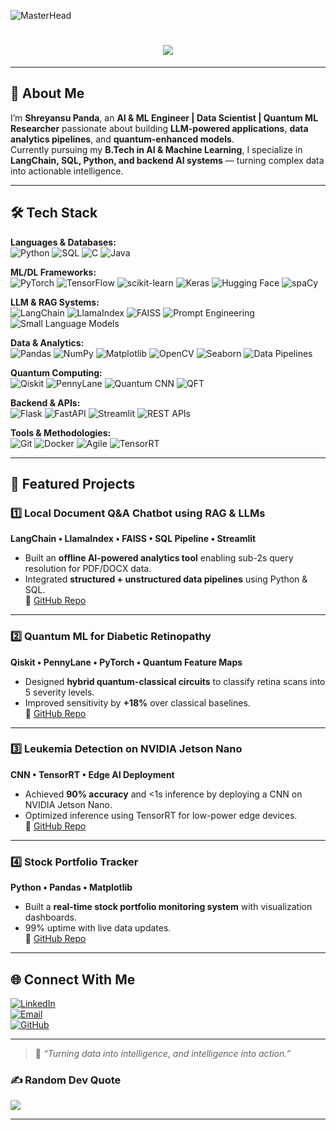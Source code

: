 <!-- Banner -->
![MasterHead](https://mir-s3-cdn-cf.behance.net/project_modules/max_1200/79731568097599.5b50bca477735.jpg)

<h1 align="center">
  <img src="https://readme-typing-svg.herokuapp.com/?font=Righteous&size=35&center=true&vCenter=true&width=550&height=70&duration=4000&lines=Hi+There!+👋;+I'm+Shreyansu+Panda;" />
</h1>

---

## 🚀 About Me
I’m **Shreyansu Panda**, an **AI & ML Engineer | Data Scientist | Quantum ML Researcher** passionate about building **LLM-powered applications**, **data analytics pipelines**, and **quantum-enhanced models**.  
Currently pursuing my **B.Tech in AI & Machine Learning**, I specialize in **LangChain, SQL, Python, and backend AI systems** — turning complex data into actionable intelligence.

---

## 🛠 Tech Stack

**Languages & Databases:**  
![Python](https://img.shields.io/badge/Python-3670A0?style=flat&logo=python&logoColor=ffdd54)
![SQL](https://img.shields.io/badge/SQL-025E8C?style=flat&logo=postgresql&logoColor=white)
![C](https://img.shields.io/badge/C-00599C?style=flat&logo=c&logoColor=white)
![Java](https://img.shields.io/badge/Java-ED8B00?style=flat&logo=openjdk&logoColor=white)

**ML/DL Frameworks:**  
![PyTorch](https://img.shields.io/badge/PyTorch-EE4C2C?style=flat&logo=pytorch&logoColor=white)
![TensorFlow](https://img.shields.io/badge/TensorFlow-FF6F00?style=flat&logo=tensorflow&logoColor=white)
![scikit-learn](https://img.shields.io/badge/scikit--learn-F7931E?style=flat&logo=scikit-learn&logoColor=white)
![Keras](https://img.shields.io/badge/Keras-D00000?style=flat&logo=keras&logoColor=white)
![Hugging Face](https://img.shields.io/badge/Hugging_Face-FF6F00?style=flat&logo=huggingface&logoColor=white)
![spaCy](https://img.shields.io/badge/spaCy-09A3D5?style=flat&logo=spacy&logoColor=white)

**LLM & RAG Systems:**  
![LangChain](https://img.shields.io/badge/LangChain-1C3C3C?style=flat&logo=chainlink&logoColor=white)
![LlamaIndex](https://img.shields.io/badge/LlamaIndex-008080?style=flat&logo=llama&logoColor=white)
![FAISS](https://img.shields.io/badge/FAISS-FF5733?style=flat&logo=databricks&logoColor=white)
![Prompt Engineering](https://img.shields.io/badge/Prompt_Engineering-000000?style=flat&logo=openai&logoColor=white)
![Small Language Models](https://img.shields.io/badge/SLMs-4B0082?style=flat&logo=openai&logoColor=white)

**Data & Analytics:**  
![Pandas](https://img.shields.io/badge/Pandas-150458?style=flat&logo=pandas&logoColor=white)
![NumPy](https://img.shields.io/badge/NumPy-013243?style=flat&logo=numpy&logoColor=white)
![Matplotlib](https://img.shields.io/badge/Matplotlib-0745A4?style=flat&logo=plotly&logoColor=white)
![OpenCV](https://img.shields.io/badge/OpenCV-27338e?style=flat&logo=opencv&logoColor=white)
![Seaborn](https://img.shields.io/badge/Seaborn-5A5A5A?style=flat&logo=python&logoColor=white)
![Data Pipelines](https://img.shields.io/badge/Data_Pipelines-0A66C2?style=flat&logo=databricks&logoColor=white)

**Quantum Computing:**  
![Qiskit](https://img.shields.io/badge/Qiskit-6929C4?style=flat&logo=ibm&logoColor=white)
![PennyLane](https://img.shields.io/badge/PennyLane-008B8B?style=flat&logo=pennylane&logoColor=white)
![Quantum CNN](https://img.shields.io/badge/Quantum_CNN-1E90FF?style=flat&logo=quantconnect&logoColor=white)
![QFT](https://img.shields.io/badge/QFT-0D1117?style=flat&logo=ibm&logoColor=white)

**Backend & APIs:**  
![Flask](https://img.shields.io/badge/Flask-000000?style=flat&logo=flask&logoColor=white)
![FastAPI](https://img.shields.io/badge/FastAPI-009688?style=flat&logo=fastapi&logoColor=white)
![Streamlit](https://img.shields.io/badge/Streamlit-FF4B4B?style=flat&logo=streamlit&logoColor=white)
![REST APIs](https://img.shields.io/badge/REST_APIs-005571?style=flat&logo=fastapi&logoColor=white)

**Tools & Methodologies:**  
![Git](https://img.shields.io/badge/Git-F05032?style=flat&logo=git&logoColor=white)
![Docker](https://img.shields.io/badge/Docker-2496ED?style=flat&logo=docker&logoColor=white)
![Agile](https://img.shields.io/badge/Agile-FF8C00?style=flat&logo=jira&logoColor=white)
![TensorRT](https://img.shields.io/badge/TensorRT-76B900?style=flat&logo=nvidia&logoColor=white)


---

## 📌 Featured Projects

### 1️⃣ Local Document Q&A Chatbot using RAG & LLMs  
**LangChain • LlamaIndex • FAISS • SQL Pipeline • Streamlit**  
- Built an **offline AI-powered analytics tool** enabling sub-2s query resolution for PDF/DOCX data.  
- Integrated **structured + unstructured data pipelines** using Python & SQL.  
🔗 [GitHub Repo](https://github.com/ShreyansuPanda/Local-Document-Chatbot-using-RAG-and-SLMs)

---

### 2️⃣ Quantum ML for Diabetic Retinopathy  
**Qiskit • PennyLane • PyTorch • Quantum Feature Maps**  
- Designed **hybrid quantum-classical circuits** to classify retina scans into 5 severity levels.  
- Improved sensitivity by **+18%** over classical baselines.  
🔗 [GitHub Repo](link)

---

### 3️⃣ Leukemia Detection on NVIDIA Jetson Nano  
**CNN • TensorRT • Edge AI Deployment**  
- Achieved **90% accuracy** and <1s inference by deploying a CNN on NVIDIA Jetson Nano.  
- Optimized inference using TensorRT for low-power edge devices.  
🔗 [GitHub Repo](https://github.com/ShreyansuPanda/Leukemia-Cell-Classification-using-NVIDIA-Jetson-Nano)

---

### 4️⃣ Stock Portfolio Tracker  
**Python • Pandas • Matplotlib**  
- Built a **real-time stock portfolio monitoring system** with visualization dashboards.  
- 99% uptime with live data updates.  
🔗 [GitHub Repo](https://github.com/ShreyansuPanda/Python-Projects-1/tree/main/Task2-Stock%20Portfolio%20Tracker)

---

## 🌐 Connect With Me
[![LinkedIn](https://img.shields.io/badge/LinkedIn-%230077B5.svg?&style=for-the-badge&logo=linkedin&logoColor=white)](https://www.linkedin.com/in/shreyansu-panda-5a9854276)  
[![Email](https://img.shields.io/badge/Email-%23EA4335.svg?&style=for-the-badge&logo=gmail&logoColor=white)](mailto:p.shreyansu@gmail.com)  
[![GitHub](https://img.shields.io/badge/GitHub-%23121011.svg?&style=for-the-badge&logo=github&logoColor=white)](https://github.com/ShreyansuPanda)  

---

> 📢 _“Turning data into intelligence, and intelligence into action.”_


### ✍️ Random Dev Quote
![](https://quotes-github-readme.vercel.app/api?type=horizontal&theme=radical)

---
